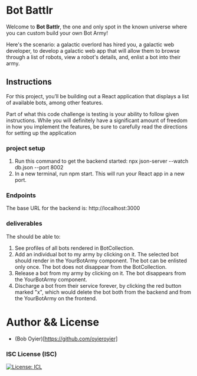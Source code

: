 # Bot Battlr

Welcome to **Bot Battlr**, the one and only spot in the known universe where you
can custom build your own Bot Army!

Here's the scenario: a galactic overlord has hired you, a galactic web developer, to develop a galactic web app that will allow them to browse through a list of robots, view a robot's details, and, enlist a bot into their army.

## Instructions

For this project, you’ll be building out a React application that displays a list of available bots, among other features.

Part of what this code challenge is testing is your ability to follow given instructions. While you will definitely have a significant amount of freedom in how you implement the features, be sure to carefully read the directions for setting up the application

### project setup


1. Run this command to get the backend started: npx json-server --watch db.json --port 8002
2. In a new terminal, run npm start. This will run your React app in a new port.

### Endpoints

The base URL for the backend is: http://localhost:3000

### deliverables
The should be able to:


1. See profiles of all bots rendered in BotCollection.
2. Add an individual bot to my army by clicking on it. The selected bot should render in the YourBotArmy component. The bot can be enlisted only once. The bot does not disappear from the BotCollection.
3. Release a bot from my army by clicking on it. The bot disappears from the YourBotArmy component.
4. Discharge a bot from their service forever, by clicking the red button marked "x", which would delete the bot both from the backend and from the YourBotArmy on the frontend.

# Author && License
* (Bob Oyier)[https://github.com/oyieroyier]


### ISC License (ISC)
[![License: ICL](https://img.shields.io/badge/License-ISC-blue.svg)](https://opensource.org/licenses/ISC)

